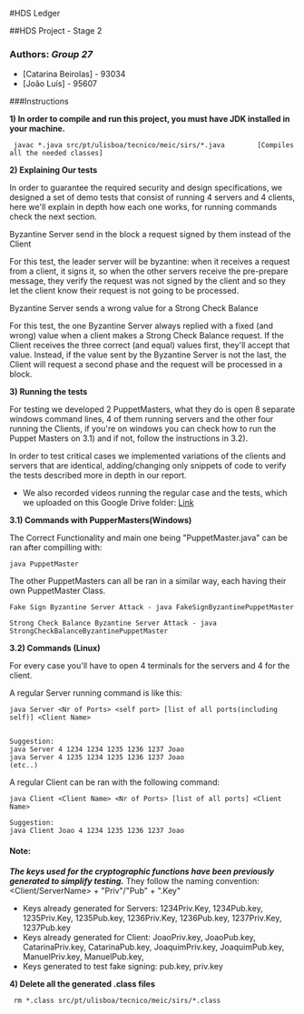 #HDS Ledger

##HDS Project - Stage 2

### Authors: *Group 27*
* [Catarina Beirolas] - 93034
* [João Luı́s] - 95607


###Instructions

**1) In order to compile and run this project, you must have JDK installed in your machine.**

```
 javac *.java src/pt/ulisboa/tecnico/meic/sirs/*.java        [Compiles all the needed classes]        
```

**2) Explaining Our tests**

In order to guarantee the required security and design specifications, we designed a set of demo tests that consist of running 4 servers and
4 clients, here we'll explain in depth how each one works, for running commands check the next section.

Byzantine Server send in the block a request signed by them instead of the Client

For this test, the leader server will be byzantine: when it receives a request from a client, it signs it, so when the other servers receive the pre-prepare message, they verify the request was not signed by the client and so they let the client know their request is not going to be processed.

Byzantine Server sends a wrong value for a Strong Check Balance

For this test, the one Byzantine Server always replied with a fixed (and wrong) value when a client makes a Strong Check Balance request. If the Client receives the three correct (and equal) values first, they'll accept that value. Instead, if the value sent by the Byzantine Server is not the last, the Client will request a second phase and the request will be processed in a block.

**3) Running the tests**

For testing we developed 2 PuppetMasters, what they do is open 8 separate windows command lines, 4 of them running servers and the other four running the Clients, if you're on windows you can check how to run the Puppet Masters on 3.1) and if not, follow the instructions in 3.2).

In order to test critical cases we implemented variations of the clients and servers that are identical, adding/changing only snippets of code to verify the tests described more in depth in our report.


- We also recorded videos running the regular case and the tests, which we uploaded on this Google Drive folder:
  [Link](https://drive.google.com/drive/folders/18De8T_xisLuJnLJUp-fBcpxh8Z6n85T9?usp=share_link)



**3.1) Commands with PupperMasters(Windows)**


The Correct Functionality and main one being "PuppetMaster.java" can be ran after compilling with:
```
java PuppetMaster
```

The other PuppetMasters can all be ran in a similar way, each having their own PuppetMaster Class.

```
Fake Sign Byzantine Server Attack - java FakeSignByzantinePuppetMaster

Strong Check Balance Byzantine Server Attack - java StrongCheckBalanceByzantinePuppetMaster

```

**3.2) Commands (Linux)**


For every case you'll have to open 4 terminals for the servers and 4 for the client.


A regular Server running command is like this:
```
java Server <Nr of Ports> <self port> [list of all ports(including self)] <Client Name>


Suggestion:
java Server 4 1234 1234 1235 1236 1237 Joao 
java Server 4 1235 1234 1235 1236 1237 Joao
(etc..)
```


A regular Client can be ran with the following command:
```
java Client <Client Name> <Nr of Ports> [list of all ports] <Client Name>

Suggestion:
java Client Joao 4 1234 1235 1236 1237 Joao
```
#### Note:
***The keys used for the cryptographic functions have been previously generated to simplify testing.***
They follow the naming convention: \<Client/ServerName\> + "Priv"/"Pub" + ".Key"
- Keys already generated for Servers:
  1234Priv.Key, 1234Pub.key, 1235Priv.Key, 1235Pub.key, 1236Priv.Key, 1236Pub.key, 1237Priv.Key, 1237Pub.key
- Keys already generated for Client:
  JoaoPriv.key, JoaoPub.key, CatarinaPriv.key, CatarinaPub.key, JoaquimPriv.key, JoaquimPub.key, ManuelPriv.key, ManuelPub.key, 
- Keys generated to test fake signing:
  pub.key, priv.key

**4) Delete all the generated .class files**
```
 rm *.class src/pt/ulisboa/tecnico/meic/sirs/*.class 
```
